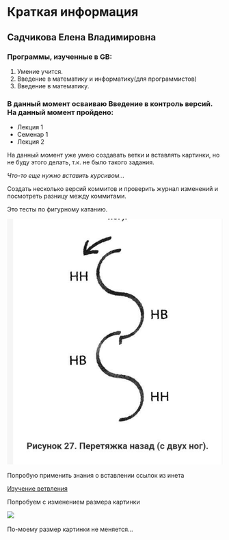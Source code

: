 # Краткая информация 

 ## **Садчикова Елена Владимировна**

### Программы, изученные в GB:
1. Умение учится.
2. Введение в математику и информатику(для программистов)
3. Введение в математику.

### В данный момент осваиваю Введение в контроль версий. На данный момент пройдено:
* Лекция 1
* Семенар 1
* Лекция 2

На данный момент уже умею создавать ветки и вставлять картинки, но не буду этого делать, т.к. не было такого задания.

*Что-то еще нужно вставить курсивом...*

Создать несколько версий коммитов и проверить журнал изменений и посмотреть разницу между коммитами. 

Это тесты по фигурному катанию.

![картинка](scrinshot.jpg)

Попробую применить знания о вставлении ссылок из инета

[Изучение ветвления](https://learngitbranching.js.org/?locale=ru_RU)


Попробуем с изменением размера картинки

<img src = "https://attuale.ru/wp-content/uploads/2018/06/tomswallpapers.com-15649.jpg" widch= "100px">


По-моему размер картинки не меняется...